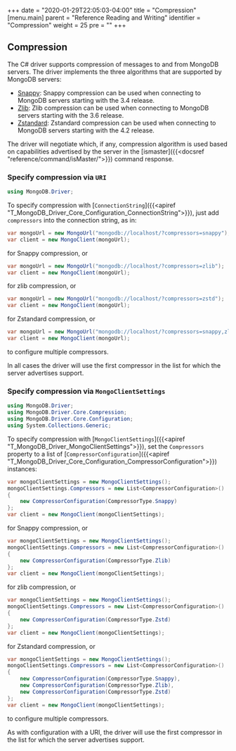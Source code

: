 +++
date = "2020-01-29T22:05:03-04:00"
title = "Compression"
[menu.main]
  parent = "Reference Reading and Writing"
  identifier = "Compression"
  weight = 25
  pre = "<i class='fa'></i>"
+++

## Compression

The C# driver supports compression of messages to and from MongoDB servers. The driver implements the three algorithms that are supported by MongoDB servers:

* [Snappy](https://google.github.io/snappy/): Snappy compression can be used when connecting to MongoDB servers starting with the 3.4 release.
* [Zlib](https://zlib.net/): Zlib compression can be used when connecting to MongoDB servers starting with the 3.6 release.
* [Zstandard](https://facebook.github.io/zstd/): Zstandard compression can be used when connecting to MongoDB servers starting with the 4.2 release.

The driver will negotiate which, if any, compression algorithm is used based on capabilities advertised by the server in the [ismaster]({{<docsref "reference/command/isMaster/">}}) command response. 

### Specify compression via `URI`

```c#
using MongoDB.Driver;
```

To specify compression with [`ConnectionString`]({{<apiref "T_MongoDB_Driver_Core_Configuration_ConnectionString">}}), just add `compressors` into the connection string, as in:

```c#
var mongoUrl = new MongoUrl("mongodb://localhost/?compressors=snappy");
var client = new MongoClient(mongoUrl);
```
for Snappy compression, or

```c#
var mongoUrl = new MongoUrl("mongodb://localhost/?compressors=zlib");
var client = new MongoClient(mongoUrl);
```
for zlib compression, or 

```c#
var mongoUrl = new MongoUrl("mongodb://localhost/?compressors=zstd");
var client = new MongoClient(mongoUrl);
```
for Zstandard compression, or 

```c#
var mongoUrl = new MongoUrl("mongodb://localhost/?compressors=snappy,zlib,zstd");
var client = new MongoClient(mongoUrl);
```
to configure multiple compressors.

In all cases the driver will use the first compressor in the list for which the server advertises support. 

### Specify compression via `MongoClientSettings`

```c#
using MongoDB.Driver;
using MongoDB.Driver.Core.Compression;
using MongoDB.Driver.Core.Configuration;
using System.Collections.Generic;
```

To specify compression with [`MongoClientSettings`]({{<apiref "T_MongoDB_Driver_MongoClientSettings">}}), set the `Compressors` property to a list of [`CompressorConfiguration`]({{<apiref "T_MongoDB_Driver_Core_Configuration_CompressorConfiguration">}}) instances:

```c#
var mongoClientSettings = new MongoClientSettings();
mongoClientSettings.Compressors = new List<CompressorConfiguration>()
{
	new CompressorConfiguration(CompressorType.Snappy)
};
var client = new MongoClient(mongoClientSettings);
```
for Snappy compression, or

```c#
var mongoClientSettings = new MongoClientSettings();
mongoClientSettings.Compressors = new List<CompressorConfiguration>()
{
	new CompressorConfiguration(CompressorType.Zlib)
};
var client = new MongoClient(mongoClientSettings);
```
for zlib compression, or

```c#
var mongoClientSettings = new MongoClientSettings();
mongoClientSettings.Compressors = new List<CompressorConfiguration>()
{
	new CompressorConfiguration(CompressorType.Zstd)
};
var client = new MongoClient(mongoClientSettings);
```
for Zstandard compression, or

```c#
var mongoClientSettings = new MongoClientSettings();
mongoClientSettings.Compressors = new List<CompressorConfiguration>()
{
	new CompressorConfiguration(CompressorType.Snappy),
	new CompressorConfiguration(CompressorType.Zlib),
	new CompressorConfiguration(CompressorType.Zstd)
};
var client = new MongoClient(mongoClientSettings);
```
to configure multiple compressors. 

As with configuration with a URI, the driver will use the first compressor in the list for which the server advertises support.
